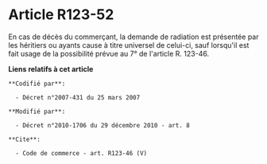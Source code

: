 # Article R123-52

En cas de décès du commerçant, la demande de radiation est présentée par les héritiers ou ayants cause à titre universel de
celui-ci, sauf lorsqu'il est fait usage de la possibilité prévue au 7° de l'article R. 123-46.

**Liens relatifs à cet article**

	**Codifié par**:

	  - Décret n°2007-431 du 25 mars 2007

	**Modifié par**:

	  - Décret n°2010-1706 du 29 décembre 2010 - art. 8

	**Cite**:

	  - Code de commerce - art. R123-46 (V)
